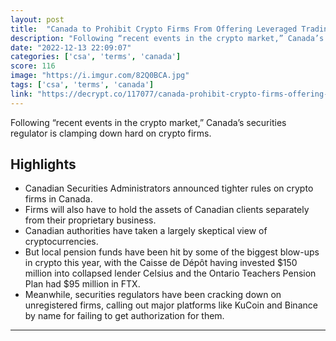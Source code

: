 ```yaml
---
layout: post
title:  "Canada to Prohibit Crypto Firms From Offering Leveraged Trading to Citizens - Decrypt"
description: "Following “recent events in the crypto market,” Canada’s securities regulator is clamping down hard on crypto firms."
date: "2022-12-13 22:09:07"
categories: ['csa', 'terms', 'canada']
score: 116
image: "https://i.imgur.com/82Q0BCA.jpg"
tags: ['csa', 'terms', 'canada']
link: "https://decrypt.co/117077/canada-prohibit-crypto-firms-offering-leveraged-trading-citizens"
---
```


Following “recent events in the crypto market,” Canada’s securities regulator is clamping down hard on crypto firms.

## Highlights

- Canadian Securities Administrators announced tighter rules on crypto firms in Canada.
- Firms will also have to hold the assets of Canadian clients separately from their proprietary business.
- Canadian authorities have taken a largely skeptical view of cryptocurrencies.
- But local pension funds have been hit by some of the biggest blow-ups in crypto this year, with the Caisse de Dépôt having invested $150 million into collapsed lender Celsius and the Ontario Teachers Pension Plan had $95 million in FTX.
- Meanwhile, securities regulators have been cracking down on unregistered firms, calling out major platforms like KuCoin and Binance by name for failing to get authorization for them.

---
